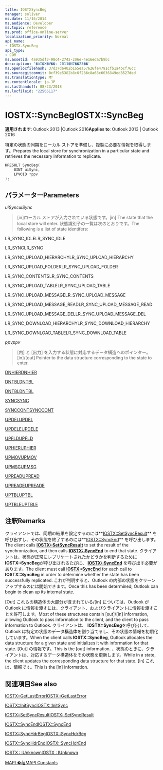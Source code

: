 ```yaml
---
title: IOSTXSyncBeg
manager: soliver
ms.date: 11/16/2014
ms.audience: Developer
ms.topic: reference
ms.prod: office-online-server
localization_priority: Normal
api_name:
- IOSTX.SyncBeg
api_type:
- COM
ms.assetid: 4a935df3-98c4-2742-206e-4e16eda7b9bc
description: '�ŏI�X�V��: 2011�N7��23��'
ms.openlocfilehash: 37d37d6402b165ea57626fe4791cfb1a4bcf76cc
ms.sourcegitcommit: 0cf39e5382b8c6f236c8a63c6036849ed3527ded
ms.translationtype: MT
ms.contentlocale: ja-JP
ms.lasthandoff: 08/23/2018
ms.locfileid: "22565117"
---
```

# <a name="iostxsyncbeg"></a><span data-ttu-id="9b964-103">IOSTX::SyncBeg</span><span class="sxs-lookup"><span data-stu-id="9b964-103">IOSTX::SyncBeg</span></span>

  
  
<span data-ttu-id="9b964-104">**適用されます**: Outlook 2013 |Outlook 2016</span><span class="sxs-lookup"><span data-stu-id="9b964-104">**Applies to**: Outlook 2013 | Outlook 2016</span></span> 
  
<span data-ttu-id="9b964-105">特定の状態の同期をローカル ストアを準備し、複製に必要な情報を取得します。</span><span class="sxs-lookup"><span data-stu-id="9b964-105">Prepares the local store for synchronization in a particular state and retrieves the necessary information to replicate.</span></span>
  
```cpp
HRESULT SyncBeg( 
    UINT uiSync, 
    LPVOID *ppv 
);
```

## <a name="parameters"></a><span data-ttu-id="9b964-106">パラメーター</span><span class="sxs-lookup"><span data-stu-id="9b964-106">Parameters</span></span>

 <span data-ttu-id="9b964-107">_uiSync_</span><span class="sxs-lookup"><span data-stu-id="9b964-107">_uiSync_</span></span>
  
>  <span data-ttu-id="9b964-108">[in]ローカル ストアが入力されている状態です。</span><span class="sxs-lookup"><span data-stu-id="9b964-108">[in] The state that the local store will enter.</span></span> <span data-ttu-id="9b964-109">状態識別子の一覧は次のとおりです。</span><span class="sxs-lookup"><span data-stu-id="9b964-109">The following is a list of state identifers:</span></span> 
    
<span data-ttu-id="9b964-110">LR_SYNC_IDLE</span><span class="sxs-lookup"><span data-stu-id="9b964-110">LR_SYNC_IDLE</span></span>
  
> 
    
<span data-ttu-id="9b964-111">LR_SYNC</span><span class="sxs-lookup"><span data-stu-id="9b964-111">LR_SYNC</span></span>
  
> 
    
<span data-ttu-id="9b964-112">LR_SYNC_UPLOAD_HIERARCHY</span><span class="sxs-lookup"><span data-stu-id="9b964-112">LR_SYNC_UPLOAD_HIERARCHY</span></span>
  
> 
    
<span data-ttu-id="9b964-113">LR_SYNC_UPLOAD_FOLDER</span><span class="sxs-lookup"><span data-stu-id="9b964-113">LR_SYNC_UPLOAD_FOLDER</span></span>
  
> 
    
<span data-ttu-id="9b964-114">LR_SYNC_CONTENTS</span><span class="sxs-lookup"><span data-stu-id="9b964-114">LR_SYNC_CONTENTS</span></span>
  
> 
    
<span data-ttu-id="9b964-115">LR_SYNC_UPLOAD_TABLE</span><span class="sxs-lookup"><span data-stu-id="9b964-115">LR_SYNC_UPLOAD_TABLE</span></span>
  
> 
    
<span data-ttu-id="9b964-116">LR_SYNC_UPLOAD_MESSAGE</span><span class="sxs-lookup"><span data-stu-id="9b964-116">LR_SYNC_UPLOAD_MESSAGE</span></span>
  
> 
    
<span data-ttu-id="9b964-117">LR_SYNC_UPLOAD_MESSAGE_READ</span><span class="sxs-lookup"><span data-stu-id="9b964-117">LR_SYNC_UPLOAD_MESSAGE_READ</span></span>
  
> 
    
<span data-ttu-id="9b964-118">LR_SYNC_UPLOAD_MESSAGE_DEL</span><span class="sxs-lookup"><span data-stu-id="9b964-118">LR_SYNC_UPLOAD_MESSAGE_DEL</span></span>
  
> 
    
<span data-ttu-id="9b964-119">LR_SYNC_DOWNLOAD_HIERARCHY</span><span class="sxs-lookup"><span data-stu-id="9b964-119">LR_SYNC_DOWNLOAD_HIERARCHY</span></span>
  
> 
    
<span data-ttu-id="9b964-120">LR_SYNC_DOWNLOAD_TABLE</span><span class="sxs-lookup"><span data-stu-id="9b964-120">LR_SYNC_DOWNLOAD_TABLE</span></span>
  
> 
    
 <span data-ttu-id="9b964-121">_ppv_</span><span class="sxs-lookup"><span data-stu-id="9b964-121">_ppv_</span></span>
  
>  <span data-ttu-id="9b964-122">[内] と [出力] を入力する状態に対応するデータ構造へのポインター。</span><span class="sxs-lookup"><span data-stu-id="9b964-122">[in]/[out] Pointer to the data structure corresponding to the state to enter.</span></span> 
    
[<span data-ttu-id="9b964-123">DNHIER</span><span class="sxs-lookup"><span data-stu-id="9b964-123">DNHIER</span></span>](dnhier.md)
  
> 
    
[<span data-ttu-id="9b964-124">DNTBL</span><span class="sxs-lookup"><span data-stu-id="9b964-124">DNTBL</span></span>](dntbl.md)
  
> 
    
[<span data-ttu-id="9b964-125">DNTBL</span><span class="sxs-lookup"><span data-stu-id="9b964-125">DNTBL</span></span>](dntbl.md)
  
> 
    
[<span data-ttu-id="9b964-126">SYNC</span><span class="sxs-lookup"><span data-stu-id="9b964-126">SYNC</span></span>](sync.md)
  
> 
    
[<span data-ttu-id="9b964-127">SYNCCONT</span><span class="sxs-lookup"><span data-stu-id="9b964-127">SYNCCONT</span></span>](synccont.md)
  
> 
    
[<span data-ttu-id="9b964-128">UPDEL</span><span class="sxs-lookup"><span data-stu-id="9b964-128">UPDEL</span></span>](updel.md)
  
> 
    
[<span data-ttu-id="9b964-129">UPDELE</span><span class="sxs-lookup"><span data-stu-id="9b964-129">UPDELE</span></span>](updele.md)
  
> 
    
[<span data-ttu-id="9b964-130">UPFLD</span><span class="sxs-lookup"><span data-stu-id="9b964-130">UPFLD</span></span>](upfld.md)
  
> 
    
[<span data-ttu-id="9b964-131">UPHIER</span><span class="sxs-lookup"><span data-stu-id="9b964-131">UPHIER</span></span>](uphier.md)
  
> 
    
[<span data-ttu-id="9b964-132">UPMOV</span><span class="sxs-lookup"><span data-stu-id="9b964-132">UPMOV</span></span>](upmov.md)
  
> 
    
[<span data-ttu-id="9b964-133">UPMSG</span><span class="sxs-lookup"><span data-stu-id="9b964-133">UPMSG</span></span>](upmsg.md)
  
> 
    
[<span data-ttu-id="9b964-134">UPREAD</span><span class="sxs-lookup"><span data-stu-id="9b964-134">UPREAD</span></span>](upread.md)
  
> 
    
[<span data-ttu-id="9b964-135">UPREADE</span><span class="sxs-lookup"><span data-stu-id="9b964-135">UPREADE</span></span>](upreade.md)
  
> 
    
[<span data-ttu-id="9b964-136">UPTBL</span><span class="sxs-lookup"><span data-stu-id="9b964-136">UPTBL</span></span>](uptbl.md)
  
> 
    
[<span data-ttu-id="9b964-137">UPTBLE</span><span class="sxs-lookup"><span data-stu-id="9b964-137">UPTBLE</span></span>](uptble.md)
  
> 
    
## <a name="remarks"></a><span data-ttu-id="9b964-138">注釈</span><span class="sxs-lookup"><span data-stu-id="9b964-138">Remarks</span></span>

<span data-ttu-id="9b964-139">クライアントでは、同期の結果を設定するのには**[IOSTX::SetSyncResult](iostx-setsyncresult.md)** を呼び出すし、その状態を終了するのには**[IOSTX::SyncEnd](iostx-syncend.md)** を呼び出します。</span><span class="sxs-lookup"><span data-stu-id="9b964-139">The client calls **[IOSTX::SetSyncResult](iostx-setsyncresult.md)** to set the result of the synchronization, and then calls **[IOSTX::SyncEnd](iostx-syncend.md)** to end that state.</span></span> <span data-ttu-id="9b964-140">クライアントは、状態が正常にレプリケートされたかどうかを判断するために**IOSTX::SyncBeg**が呼び出されるたびに、 **[IOSTX::SyncEnd](iostx-syncend.md)** を呼び出す必要があります。</span><span class="sxs-lookup"><span data-stu-id="9b964-140">The client must call **[IOSTX::SyncEnd](iostx-syncend.md)** for each call to **IOSTX::SyncBeg** in order to determine whether the state has been successfully replicated.</span></span> <span data-ttu-id="9b964-141">これが判明すると、Outlook の内部の状態をクリーンアップするのには開始できます。</span><span class="sxs-lookup"><span data-stu-id="9b964-141">Once this has been determined, Outlook can begin to clean up its internal state.</span></span> 
  
<span data-ttu-id="9b964-142">[Out] これらの構造体の大部分が含まれている/[in] については、Outlook が Outlook に情報を渡すには、クライアント、およびクライアントに情報を渡すことを許可します。</span><span class="sxs-lookup"><span data-stu-id="9b964-142">Most of these structures contain [out]/[in] information, allowing Outlook to pass information to the client, and the client to pass information to Outlook.</span></span> <span data-ttu-id="9b964-143">クライアントは、 **IOSTX::SyncBeg**を呼び出して、Outlook は特定の状態のデータ構造体を割り当てるし、その状態の情報を初期化しています。</span><span class="sxs-lookup"><span data-stu-id="9b964-143">When the client calls **IOSTX::SyncBeg**, Outlook allocates the data structure for a given state and initializes it with information for that state.</span></span> <span data-ttu-id="9b964-144">[Out] の情報です。</span><span class="sxs-lookup"><span data-stu-id="9b964-144">This is the [out] information.</span></span> <span data-ttu-id="9b964-145">、状態のときに、クライアントは、対応するデータ構造体をその状態を更新します。</span><span class="sxs-lookup"><span data-stu-id="9b964-145">While in a state, the client updates the corresponding data structure for that state.</span></span> <span data-ttu-id="9b964-146">[In] これは、情報です。</span><span class="sxs-lookup"><span data-stu-id="9b964-146">This is the [in] information.</span></span> 
  
## <a name="see-also"></a><span data-ttu-id="9b964-147">関連項目</span><span class="sxs-lookup"><span data-stu-id="9b964-147">See also</span></span>



[<span data-ttu-id="9b964-148">IOSTX::GetLastError</span><span class="sxs-lookup"><span data-stu-id="9b964-148">IOSTX::GetLastError</span></span>](iostx-getlasterror.md)
  
[<span data-ttu-id="9b964-149">IOSTX::InitSync</span><span class="sxs-lookup"><span data-stu-id="9b964-149">IOSTX::InitSync</span></span>](iostx-initsync.md)
  
[<span data-ttu-id="9b964-150">IOSTX::SetSyncResult</span><span class="sxs-lookup"><span data-stu-id="9b964-150">IOSTX::SetSyncResult</span></span>](iostx-setsyncresult.md)
  
[<span data-ttu-id="9b964-151">IOSTX::SyncEnd</span><span class="sxs-lookup"><span data-stu-id="9b964-151">IOSTX::SyncEnd</span></span>](iostx-syncend.md)
  
[<span data-ttu-id="9b964-152">IOSTX::SyncHdrBeg</span><span class="sxs-lookup"><span data-stu-id="9b964-152">IOSTX::SyncHdrBeg</span></span>](iostx-synchdrbeg.md)
  
[<span data-ttu-id="9b964-153">IOSTX::SyncHdrEnd</span><span class="sxs-lookup"><span data-stu-id="9b964-153">IOSTX::SyncHdrEnd</span></span>](iostx-synchdrend.md)
  
[<span data-ttu-id="9b964-154">IOSTX : IUnknown</span><span class="sxs-lookup"><span data-stu-id="9b964-154">IOSTX : IUnknown</span></span>](iostxiunknown.md)


[<span data-ttu-id="9b964-155">MAPI �萔</span><span class="sxs-lookup"><span data-stu-id="9b964-155">MAPI Constants</span></span>](mapi-constants.md)

